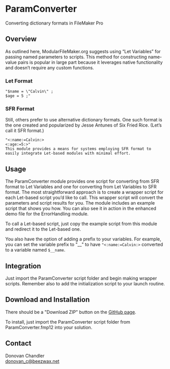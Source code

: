 # ParamConverter

Converting dictionary formats in FileMaker Pro

## Overview

As outlined here, ModularFileMaker.org suggests using “Let Variables” for passing named parameters to scripts. This method for constructing name-value pairs is popular in large part because it leverages native functionality and doesn’t require any custom functions.

### Let Format

````
"$name = \"Calvin\" ;
$age = 5 ;"
````

### SFR Format

Still, others prefer to use alternative dictionary formats. One such format is the one created and popularized by Jesse Antunes of Six Fried Rice. (Let’s call it SFR format.)

````
"<:name:=Calvin:>
<:age:=5:>"
This module provides a means for systems employing SFR format to easily integrate Let-based modules with minimal effort.
````

## Usage

The ParamConverter module provides one script for converting from SFR format to Let Variables and one for converting from Let Variables to SFR format. The most straightforward approach is to create a wrapper script for each Let-based script you’d like to call. This wrapper script will convert the parameters and script results for you. The module includes an example script that shows you how. You can also see it in action in the enhanced demo file for the ErrorHandling module.

To call a Let-based script, just copy the example script from this module and redirect it to the Let-based one.

You also have the option of adding a prefix to your variables. For example, you can set the variable prefix to "__" to have ````"<:name:=Calvin:>```` converted to a variable named ````$__name````.

## Integration

Just import the ParamConverter script folder and begin making wrapper scripts. Remember also to add the initialization script to your launch routine.

## Download and Installation

There should be a "Download ZIP" button on the [GitHub page](https://github.com/DonovanChan/ParamConverter).

To install, just import the ParamConverter script folder from ParamConverter.fmp12 into your solution.

## Contact

Donovan Chandler  
donovan_c@beezwax.net